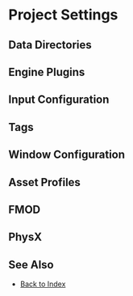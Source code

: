 # Project Settings

## Data Directories

## Engine Plugins

## Input Configuration

## Tags

## Window Configuration

## Asset Profiles

## FMOD

## PhysX

<!-- PAGE IS TODO -->

## See Also

* [Back to Index](../index.md)

